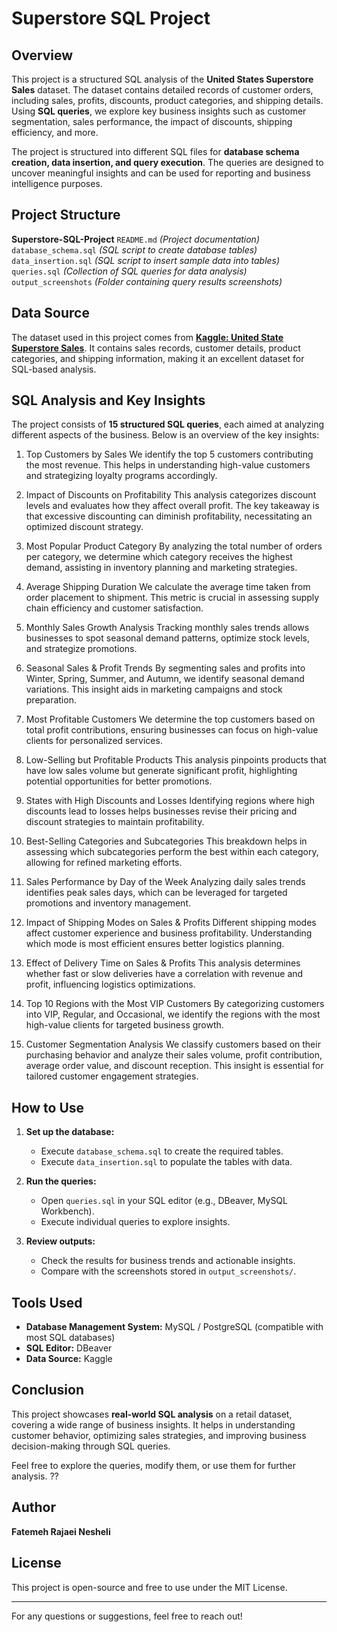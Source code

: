 # Superstore SQL Project

## Overview
This project is a structured SQL analysis of the **United States Superstore Sales** dataset. The dataset contains detailed records of customer orders, including sales, profits, discounts, product categories, and shipping details. Using **SQL queries**, we explore key business insights such as customer segmentation, sales performance, the impact of discounts, shipping efficiency, and more.

The project is structured into different SQL files for **database schema creation, data insertion, and query execution**. The queries are designed to uncover meaningful insights and can be used for reporting and business intelligence purposes.

## Project Structure
**Superstore-SQL-Project**
`README.md`  *(Project documentation)*
`database_schema.sql`  *(SQL script to create database tables)*
`data_insertion.sql`  *(SQL script to insert sample data into tables)*
`queries.sql`  *(Collection of SQL queries for data analysis)*
`output_screenshots`  *(Folder containing query results screenshots)*

## Data Source
The dataset used in this project comes from **[Kaggle: United State Superstore Sales](https://www.kaggle.com/datasets/abiodunonadeji/united-state-superstore-sales)**. It contains sales records, customer details, product categories, and shipping information, making it an excellent dataset for SQL-based analysis.

## SQL Analysis and Key Insights
The project consists of **15 structured SQL queries**, each aimed at analyzing different aspects of the business. Below is an overview of the key insights:

1. Top Customers by Sales
We identify the top 5 customers contributing the most revenue. This helps in understanding high-value customers and strategizing loyalty programs accordingly.

2. Impact of Discounts on Profitability
This analysis categorizes discount levels and evaluates how they affect overall profit. The key takeaway is that excessive discounting can diminish profitability, necessitating an optimized discount strategy.

3. Most Popular Product Category
By analyzing the total number of orders per category, we determine which category receives the highest demand, assisting in inventory planning and marketing strategies.

4. Average Shipping Duration
We calculate the average time taken from order placement to shipment. This metric is crucial in assessing supply chain efficiency and customer satisfaction.

5. Monthly Sales Growth Analysis
Tracking monthly sales trends allows businesses to spot seasonal demand patterns, optimize stock levels, and strategize promotions.

6. Seasonal Sales & Profit Trends
By segmenting sales and profits into Winter, Spring, Summer, and Autumn, we identify seasonal demand variations. This insight aids in marketing campaigns and stock preparation.

7. Most Profitable Customers
We determine the top customers based on total profit contributions, ensuring businesses can focus on high-value clients for personalized services.

8. Low-Selling but Profitable Products
This analysis pinpoints products that have low sales volume but generate significant profit, highlighting potential opportunities for better promotions.

9. States with High Discounts and Losses
Identifying regions where high discounts lead to losses helps businesses revise their pricing and discount strategies to maintain profitability.

10. Best-Selling Categories and Subcategories
This breakdown helps in assessing which subcategories perform the best within each category, allowing for refined marketing efforts.

11. Sales Performance by Day of the Week
Analyzing daily sales trends identifies peak sales days, which can be leveraged for targeted promotions and inventory management.

12. Impact of Shipping Modes on Sales & Profits
Different shipping modes affect customer experience and business profitability. Understanding which mode is most efficient ensures better logistics planning.

13. Effect of Delivery Time on Sales & Profits
This analysis determines whether fast or slow deliveries have a correlation with revenue and profit, influencing logistics optimizations.

14. Top 10 Regions with the Most VIP Customers
By categorizing customers into VIP, Regular, and Occasional, we identify the regions with the most high-value clients for targeted business growth.

15. Customer Segmentation Analysis
We classify customers based on their purchasing behavior and analyze their sales volume, profit contribution, average order value, and discount reception. This insight is essential for tailored customer engagement strategies.

## How to Use
1. **Set up the database:**
   - Execute `database_schema.sql` to create the required tables.
   - Execute `data_insertion.sql` to populate the tables with data.

2. **Run the queries:**
   - Open `queries.sql` in your SQL editor (e.g., DBeaver, MySQL Workbench).
   - Execute individual queries to explore insights.

3. **Review outputs:**
   - Check the results for business trends and actionable insights.
   - Compare with the screenshots stored in `output_screenshots/`.

## Tools Used
- **Database Management System:** MySQL / PostgreSQL (compatible with most SQL databases)
- **SQL Editor:** DBeaver
- **Data Source:** Kaggle

## Conclusion
This project showcases **real-world SQL analysis** on a retail dataset, covering a wide range of business insights. It helps in understanding customer behavior, optimizing sales strategies, and improving business decision-making through SQL queries.

Feel free to explore the queries, modify them, or use them for further analysis. ??

## Author
**Fatemeh Rajaei Nesheli**

## License
This project is open-source and free to use under the MIT License.

---
For any questions or suggestions, feel free to reach out!


